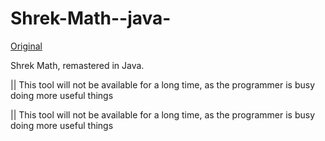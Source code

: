 # Shrek-Math--java-

[Original](https://github.com/paxkym/Shrek-Math/)


Shrek Math, remastered in Java.

|| This tool will not be available for a long time, as the programmer is busy doing more useful things

|| This tool will not be available for a long time, as the programmer is busy doing more useful things